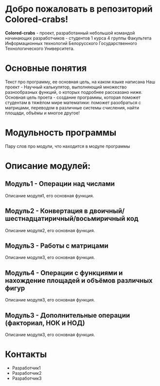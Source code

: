 # Добро пожаловать в репозиторий Colored-crabs!
**Colored-crabs** - проект, разработанный небольшой командой начинающих разработчиков - студентов 1 курса 4 группы Факультета Информационных технологий Белорусского Государственного Технологического Университета.

# Основные понятия
Текст про программу, ее основная цель, на каком языке написана
Наш проект - Научный калькулятор, выполняющий множество разнообразных функций, о которых подробнее рассказано ниже. Основная цель проета - создание программы, которая поможет студентам в тяжёлом мире математики: поможет разобраться с матрицами, переводом в различные системы счисления, найти площади, объёмы и многое другое! 
# Модульность программы
Пару слов про модули, что находится в модуле программы

# Описание модулей:
## Модуль1 - Операции над числами
Описание модуля1, его основная функция.

## Модуль2 -  Конвертация в двоичный/шестнадцатиричный/восьмиричный код
Описание модуля2, его основная функция.

## Модуль3 - Работы с матрицами
Описание модуля3, его основная функция.

## Модуль4 - Операции с функциями и нахождение площадей и объёмов различных фигур
Описание модуля3, его основная функция.

## Модуль3 - Дополнительные операции (факториал, НОК и НОД)
Описание модуля3, его основная функция.
# Контакты
* Разработчик1
* Разработчик2
* Разработчик3
